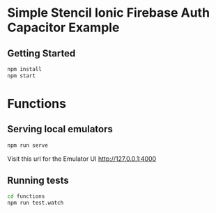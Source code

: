 # Simple Stencil Ionic Firebase Auth Capacitor Example

## Getting Started

```bash
npm install
npm start
```

# Functions

## Serving local emulators
```bash
npm run serve
```

Visit this url for the Emulator UI http://127.0.0.1:4000

## Running tests
```bash
cd functions
npm run test.watch
```